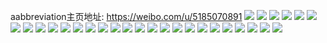 aabbreviation主页地址: https://weibo.com/u/5185070891 
![](https://wx4.sinaimg.cn/mw2000/005EU1NFly1h9jo796ts5j31sc2icqv5.jpg) 
![](https://wx4.sinaimg.cn/mw2000/005EU1NFly1h9jpu6w92ij31sc2ikb2a.jpg) 
![](https://wx4.sinaimg.cn/mw2000/005EU1NFly1h9jqbyng5zj32c037ukjo.jpg) 
![](https://wx4.sinaimg.cn/mw2000/005EU1NFly1h9jo8ad27xj31sc2hsnpe.jpg) 
![](https://wx4.sinaimg.cn/mw2000/005EU1NFgy1h9f5ta5vuuj31f71w9u0x.jpg) 
![](https://wx4.sinaimg.cn/mw2000/005EU1NFgy1h8yo85txb4j31jy2367wi.jpg) 
![](https://wx4.sinaimg.cn/mw2000/005EU1NFgy1h8r3bkfi54j32ac36c7wk.jpg) 
![](https://wx4.sinaimg.cn/mw2000/005EU1NFgy1h8r3b8trvoj31sc2ggnpe.jpg) 
![](https://wx4.sinaimg.cn/mw2000/005EU1NFgy1h8r3km2nsvj32c0340u0z.jpg) 
![](https://wx4.sinaimg.cn/mw2000/005EU1NFgy1h8r3v26lnzj30zo1ay1kx.jpg) 
![](https://wx4.sinaimg.cn/mw2000/005EU1NFgy1h8r3w4k1mkj30u0140wj7.jpg) 
![](https://wx4.sinaimg.cn/mw2000/005EU1NFly1h8875m8pimj31j12564qp.jpg) 
![](https://wx4.sinaimg.cn/mw2000/005EU1NFly1h8875mzyf4j31i32561kx.jpg) 
![](https://wx4.sinaimg.cn/mw2000/005EU1NFly1h8875qf68nj31l8256atz.jpg) 
![](https://wx4.sinaimg.cn/mw2000/005EU1NFly1h8879qrpioj32c035ae88.jpg) 
![](https://wx4.sinaimg.cn/mw2000/005EU1NFgy1h82rgpcd3yj32c035me84.jpg) 
![](https://wx4.sinaimg.cn/mw2000/005EU1NFgy1h82rktgqh9j30u0140q7a.jpg) 
![](https://wx4.sinaimg.cn/mw2000/005EU1NFgy1h82rkt2d5nj30u014fgrm.jpg) 
![](https://wx4.sinaimg.cn/mw2000/005EU1NFgy1h7yuqan5j0j32c03407mh.jpg) 
![](https://wx4.sinaimg.cn/mw2000/005EU1NFgy1h7yuho1h5sj32c0340e81.jpg) 
![](https://wx4.sinaimg.cn/mw2000/005EU1NFgy1h7vomvof54j32b336cb2b.jpg) 
![](https://wx4.sinaimg.cn/mw2000/005EU1NFgy1h7volh0ekdj32a036bqv6.jpg) 
![](https://wx4.sinaimg.cn/mw2000/005EU1NFgy1h7vomq4y0cj32c0362npf.jpg) 
![](https://wx4.sinaimg.cn/mw2000/005EU1NFgy1h7vol8h04lj32aw36chdv.jpg) 
![](https://wx4.sinaimg.cn/mw2000/005EU1NFgy1h7ucaqttf6j30n80uzte9.jpg) 
![](https://wx4.sinaimg.cn/mw2000/005EU1NFgy1h7ucaqacfjj32c03404qq.jpg) 
![](https://wx4.sinaimg.cn/mw2000/005EU1NFgy1h7ucamdic7j30u013zdq6.jpg) 
![](https://wx4.sinaimg.cn/mw2000/005EU1NFgy1h7pj69m6obj32c0340e82.jpg) 
